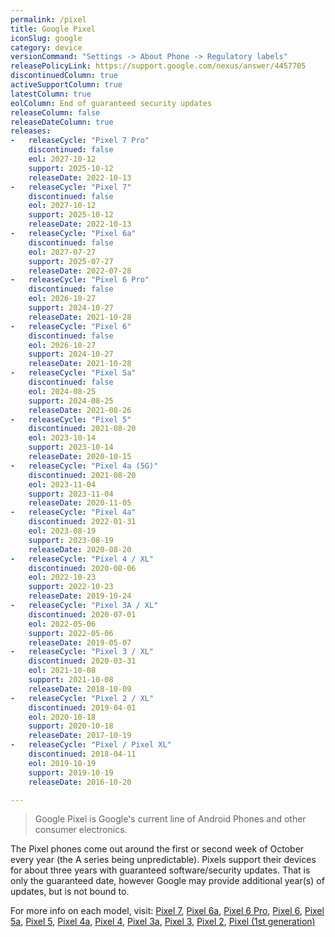 ```yaml
---
permalink: /pixel
title: Google Pixel
iconSlug: google
category: device
versionCommand: "Settings -> About Phone -> Regulatory labels"
releasePolicyLink: https://support.google.com/nexus/answer/4457705
discontinuedColumn: true
activeSupportColumn: true
latestColumn: true
eolColumn: End of guaranteed security updates
releaseColumn: false
releaseDateColumn: true
releases:
-   releaseCycle: "Pixel 7 Pro"
    discontinued: false
    eol: 2027-10-12
    support: 2025-10-12
    releaseDate: 2022-10-13
-   releaseCycle: "Pixel 7"
    discontinued: false
    eol: 2027-10-12
    support: 2025-10-12
    releaseDate: 2022-10-13
-   releaseCycle: "Pixel 6a"
    discontinued: false
    eol: 2027-07-27
    support: 2025-07-27
    releaseDate: 2022-07-28
-   releaseCycle: "Pixel 6 Pro"
    discontinued: false
    eol: 2026-10-27
    support: 2024-10-27
    releaseDate: 2021-10-28
-   releaseCycle: "Pixel 6"
    discontinued: false
    eol: 2026-10-27
    support: 2024-10-27
    releaseDate: 2021-10-28
-   releaseCycle: "Pixel 5a"
    discontinued: false
    eol: 2024-08-25
    support: 2024-08-25
    releaseDate: 2021-08-26
-   releaseCycle: "Pixel 5"
    discontinued: 2021-08-20
    eol: 2023-10-14
    support: 2023-10-14
    releaseDate: 2020-10-15
-   releaseCycle: "Pixel 4a (5G)"
    discontinued: 2021-08-20
    eol: 2023-11-04
    support: 2023-11-04
    releaseDate: 2020-11-05
-   releaseCycle: "Pixel 4a"
    discontinued: 2022-01-31
    eol: 2023-08-19
    support: 2023-08-19
    releaseDate: 2020-08-20
-   releaseCycle: "Pixel 4 / XL"
    discontinued: 2020-08-06
    eol: 2022-10-23
    support: 2022-10-23
    releaseDate: 2019-10-24
-   releaseCycle: "Pixel 3A / XL"
    discontinued: 2020-07-01
    eol: 2022-05-06
    support: 2022-05-06
    releaseDate: 2019-05-07
-   releaseCycle: "Pixel 3 / XL"
    discontinued: 2020-03-31
    eol: 2021-10-08
    support: 2021-10-08
    releaseDate: 2018-10-09
-   releaseCycle: "Pixel 2 / XL"
    discontinued: 2019-04-01
    eol: 2020-10-18
    support: 2020-10-18
    releaseDate: 2017-10-19
-   releaseCycle: "Pixel / Pixel XL"
    discontinued: 2018-04-11
    eol: 2019-10-19
    support: 2019-10-19
    releaseDate: 2016-10-20

---
```


> Google Pixel is Google's current line of Android Phones and other consumer electronics.

The Pixel phones come out around the first or second week of October every year (the A series being unpredictable). Pixels support their devices for about three years with guaranteed software/security updates. That is only the guaranteed date, however Google may provide additional year(s) of updates, but is not bound to.

For more info on each model, visit: [Pixel 7](https://en.wikipedia.org/wiki/Pixel_7), [Pixel 6a](https://en.wikipedia.org/wiki/Pixel_6a), [Pixel 6 Pro](https://en.wikipedia.org/wiki/Pixel_6), [Pixel 6](https://en.wikipedia.org/wiki/Pixel_6), [Pixel 5a](https://en.wikipedia.org/wiki/Pixel_5a), [Pixel 5](https://en.wikipedia.org/wiki/Pixel_5), [Pixel 4a](https://en.wikipedia.org/wiki/Pixel_4a), [Pixel 4](https://en.wikipedia.org/wiki/Pixel_4), [Pixel 3a](https://en.wikipedia.org/wiki/Pixel_3a), [Pixel 3](https://en.wikipedia.org/wiki/Pixel_3), [Pixel 2](https://en.wikipedia.org/wiki/Pixel_2), [Pixel (1st generation)](https://en.wikipedia.org/wiki/Pixel_(1st_generation))
